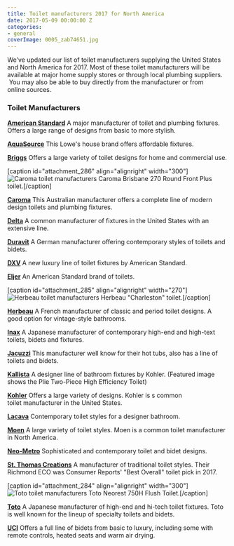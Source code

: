 ```yaml
---
title: Toilet manufacturers 2017 for North America
date: 2017-05-09 00:00:00 Z
categories:
- general
coverImage: 0005_zab74651.jpg
---
```


We’ve updated our list of toilet manufacturers supplying the United States and North America for 2017. Most of these toilet manufacturers will be available at major home supply stores or through local plumbing suppliers.  You may also be able to buy directly from the manufacturer or from online sources.

### Toilet Manufacturers

[**American Standard**](https://www.americanstandard-us.com/) A major manufacturer of toilet and plumbing fixtures. Offers a large range of designs from basic to more stylish.

[**AquaSource**](https://www.lowes.com/search?searchTerm=aquasource&catalog=4294737305) This Lowe's house brand offers affordable fixtures.

[**Briggs**](http://briggsplumbing.com/) Offers a large variety of toilet designs for home and commercial use.

\[caption id="attachment\_286" align="alignright" width="300"\]![Caroma toilet manufacturers](images/brisbane_1-300x281.jpg) Caroma Brisbane 270 Round Front Plus toilet.\[/caption\]

[**Caroma**](http://www.caromausa.com/) This Australian manufacturer offers a complete line of modern design toilets and plumbing fixtures.

[**Delta**](https://www.deltafaucet.com/) A common manufacturer of fixtures in the United States with an extensive line.

[**Duravit**](http://www.duravit.com/) A German manufacturer offering contemporary styles of toilets and bidets.

[**DXV**](http://www.dxv.com/products) A new luxury line of toilet fixtures by American Standard.

[**Eljer**](http://www.eljer.com/) An American Standard brand of toilets.

\[caption id="attachment\_285" align="alignright" width="270"\]![Herbeau toilet manufacturers](images/06090253-1-270x300.png) Herbeau "Charleston" toilet.\[/caption\]

[**Herbeau**](http://www.herbeau.com/) A French manufacturer of classic and period toilet designs. A good option for vintage-style bathrooms.

[**Inax**](http://www.satis.jp/) A Japanese manufacturer of contemporary high-end and high-text toilets, bidets and fixtures.

[**Jacuzzi**](http://www.jacuzzi.com/baths/) This manufacturer well know for their hot tubs, also has a line of toilets and bidets.

[**Kallista**](https://www.kallista.com/) A designer line of bathroom fixtures by Kohler. (Featured image shows the Plie Two-Piece High Efficiency Toilet)

[**Kohler**](http://www.kohler.com/) Offers a large variety of designs. Kohler is s common toilet manufacturer in the United States.

[**Lacava**](http://www.lacavadesign.com/) Contemporary toilet styles for a designer bathroom.

[**Moen**](http://www.moen.com/) A large variety of toilet styles. Moen is a common toilet manufacturer in North America.

[**Neo-Metro**](http://www.neo-metro.com/) Sophisticated and contemporary toilet and bidet designs.

[**St. Thomas Creations**](http://www.stcbath.com/) A manufacturer of traditional toilet styles. Their Richmond ECO was Consumer Reports' "Best Overall" toilet pick in 2017.

\[caption id="attachment\_284" align="alignright" width="300"\]![Toto toilet manufacturers](images/MS992CUMFG_01-300x300.jpg) Toto Neorest 750H Flush Toilet.\[/caption\]

[**Toto**](http://www.totousa.com/) A Japanese manufacturer of high-end and hi-tech toilet fixtures. Toto is well known for the lineup of specialty toilets and bidets.

[**UCI**](http://www.biobidet.com/) Offers a full line of bidets from basic to luxury, including some with remote controls, heated seats and warm air drying.
